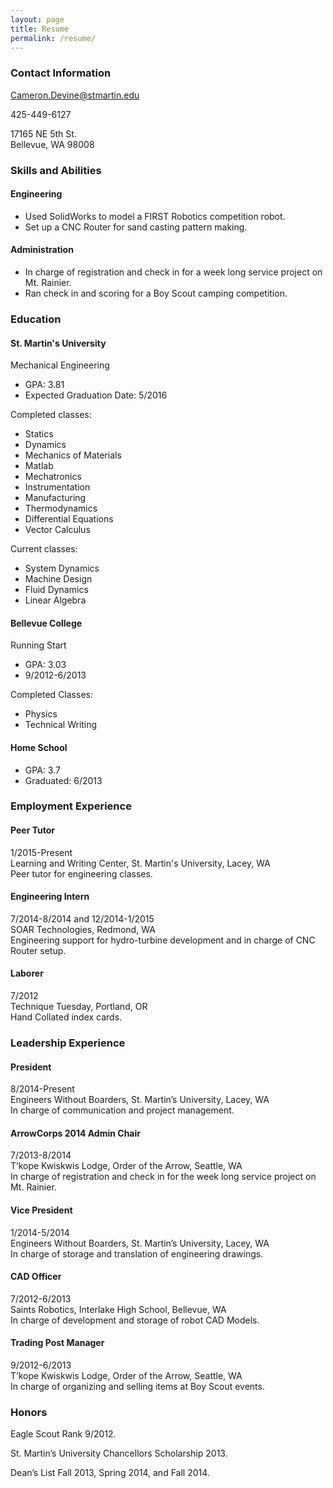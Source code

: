 ```yaml
---
layout: page
title: Resume
permalink: /resume/
---
```


### Contact Information

<a href="mailto:Cameron.Devine@stmartin.edu">Cameron.Devine@stmartin.edu</a>

425-449-6127

17165 NE 5th St.  
Bellevue, WA 98008

### Skills and Abilities

#### Engineering

+ Used SolidWorks to model a FIRST Robotics competition robot.
+ Set up a CNC Router for sand casting pattern making.

#### Administration

+ In charge of registration and check in for a week long service project on Mt. Rainier.
+ Ran check in and scoring for a Boy Scout camping competition.

### Education

#### St. Martin's University
Mechanical Engineering

+ GPA: 3.81  
+ Expected Graduation Date: 5/2016

Completed classes:

+ Statics
+ Dynamics
+ Mechanics of Materials
+ Matlab
+ Mechatronics
+ Instrumentation
+ Manufacturing
+ Thermodynamics
+ Differential Equations
+ Vector Calculus

Current classes:

+ System Dynamics
+ Machine Design
+ Fluid Dynamics
+ Linear Algebra

#### Bellevue College
Running Start

+ GPA: 3.03  
+ 9/2012-6/2013

Completed Classes:

+ Physics
+ Technical Writing

#### Home School

+ GPA: 3.7  
+ Graduated: 6/2013

### Employment Experience

#### Peer Tutor
1/2015-Present  
Learning and Writing Center, St. Martin's University, Lacey, WA  
Peer tutor for engineering classes.  

#### Engineering Intern  
7/2014-8/2014 and 12/2014-1/2015  
SOAR Technologies, Redmond, WA  
Engineering support for hydro-turbine development and in charge of CNC Router setup.

#### Laborer
7/2012  
Technique Tuesday, Portland, OR  
Hand Collated index cards.  

### Leadership Experience

#### President  
8/2014-Present    
Engineers Without Boarders, St. Martin’s University, Lacey, WA  
In charge of communication and project management.  

#### ArrowCorps 2014 Admin Chair  
7/2013-8/2014  
T’kope Kwiskwis Lodge, Order of the Arrow, Seattle, WA  
In charge of registration and check in for the week long service project on Mt. Rainier.

#### Vice President
1/2014-5/2014  
Engineers Without Boarders, St. Martin’s University, Lacey, WA  
In charge of storage and translation of engineering drawings.

#### CAD Officer  
7/2012-6/2013  
Saints Robotics, Interlake High School, Bellevue, WA  
In charge of development and storage of robot CAD Models.  

#### Trading Post Manager  
9/2012-6/2013  
T’kope Kwiskwis Lodge, Order of the Arrow, Seattle, WA  
In charge of organizing and selling items at Boy Scout events.  

### Honors

Eagle Scout Rank 9/2012.

St. Martin’s University Chancellors Scholarship 2013.

Dean’s List Fall 2013, Spring 2014, and Fall 2014.

